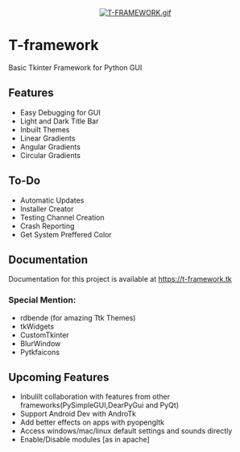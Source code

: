 <div align="center">
 <a href="https://gifyu.com/image/eDBj"><img src="https://s8.gifyu.com/images/T-FRAMEWORK.gif" alt="T-FRAMEWORK.gif" border="0" /></a>
</div>

# T-framework
Basic Tkinter Framework for Python GUI

## Features

- Easy Debugging for GUI
- Light and Dark Title Bar
- Inbuilt Themes
- Linear Gradients 
- Angular Gradients 
- Circular Gradients 

## To-Do
- Automatic Updates
- Installer Creator
- Testing Channel Creation
- Crash Reporting
- Get System Preffered Color

## Documentation
Documentation for this project is available at https://t-framework.tk

### Special Mention:
- rdbende (for amazing Ttk Themes)
- tkWidgets
- CustomTkinter
- BlurWindow
- Pytkfaicons

## Upcoming Features
- Inbulilt collaboration with features from other frameworks(PySimpleGUI,DearPyGui and PyQt)
- Support Android Dev with AndroTk
- Add better effects on apps with pyopengltk
- Access windows/mac/linux default settings and sounds directly
- Enable/Disable modules [as in apache]
